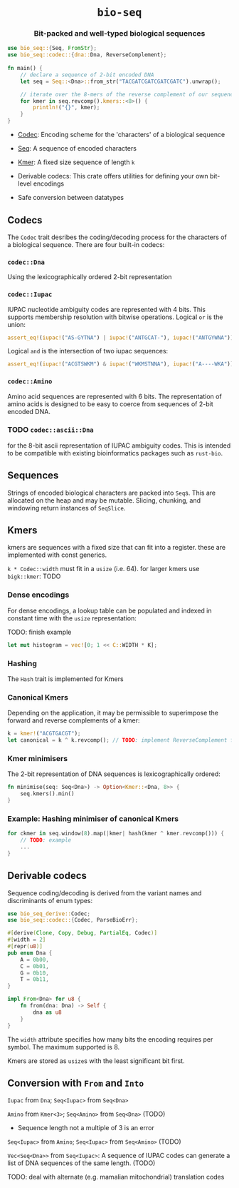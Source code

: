 <div class="title-block" style="text-align: center;" align="center">

# `bio-seq`

### Bit-packed and well-typed biological sequences
</div>

```rust
use bio_seq::{Seq, FromStr};
use bio_seq::codec::{dna::Dna, ReverseComplement};
 
fn main() {
    // declare a sequence of 2-bit encoded DNA
    let seq = Seq::<Dna>::from_str("TACGATCGATCGATCGATC").unwrap();

    // iterate over the 8-mers of the reverse complement of our sequence
    for kmer in seq.revcomp().kmers::<8>() {
        println!("{}", kmer);
    }
}
```

* [Codec](#codecs): Encoding scheme for the 'characters' of a biological sequence
* [Seq](#sequences): A sequence of encoded characters
* [Kmer](#kmers): A fixed size sequence of length `k`

* Derivable codecs: This crate offers utilities for defining your own bit-level encodings
* Safe conversion between datatypes

## Codecs

The `Codec` trait desribes the coding/decoding process for the characters of a biological sequence. There are four built-in codecs:

### `codec::Dna`
Using the lexicographically ordered 2-bit representation

### `codec::Iupac`
IUPAC  nucleotide ambiguity codes are represented with 4 bits. This supports membership resolution with bitwise operations. Logical `or` is the union:

```rust
assert_eq!(iupac!("AS-GYTNA") | iupac!("ANTGCAT-"), iupac!("ANTGYWNA"));
```

Logical `and` is the intersection of two iupac sequences:

```rust
assert_eq!(iupac!("ACGTSWKM") & iupac!("WKMSTNNA"), iupac!("A----WKA"));
```

### `codec::Amino`
Amino acid sequences are represented with 6 bits. The representation of amino acids is designed to be easy to coerce from sequences of 2-bit encoded DNA.

### TODO `codec::ascii::Dna`
for the 8-bit ascii representation of IUPAC ambiguity codes. This is intended to be compatible with existing bioinformatics packages such as `rust-bio`.

## Sequences

Strings of encoded biological characters are packed into `Seq`s. This are allocated on the heap and may be mutable. Slicing, chunking, and windowing return instances of `SeqSlice`.

## Kmers

kmers are sequences with a fixed size that can fit into a register. these are implemented with const generics.

`k * Codec::width` must fit in a `usize` (i.e. 64). for larger kmers use `bigk::kmer`: TODO

### Dense encodings

For dense encodings, a lookup table can be populated and indexed in constant time with the `usize` representation:

TODO: finish example
```rust
let mut histogram = vec![0; 1 << C::WIDTH * K];
```

### Hashing

The `Hash` trait is implemented for Kmers

### Canonical Kmers

Depending on the application, it may be permissible to superimpose the forward and reverse complements of a kmer:

```rust
k = kmer!("ACGTGACGT");
let canonical = k ^ k.revcomp(); // TODO: implement ReverseComplement for Kmer
```

### Kmer minimisers

The 2-bit representation of DNA sequences is lexicographically ordered:

```rust
fn minimise(seq: Seq<Dna>) -> Option<Kmer::<Dna, 8>> {
    seq.kmers().min()
}
```

### Example: Hashing minimiser of canonical Kmers

```rust
for ckmer in seq.window(8).map(|kmer| hash(kmer ^ kmer.revcomp())) {
    // TODO: example
    ...
}
```

## Derivable codecs

Sequence coding/decoding is derived from the variant names and discriminants of enum types:

```rust
use bio_seq_derive::Codec;
use bio_seq::codec::{Codec, ParseBioErr};

#[derive(Clone, Copy, Debug, PartialEq, Codec)]
#[width = 2]
#[repr(u8)]
pub enum Dna {
    A = 0b00,
    C = 0b01,
    G = 0b10,
    T = 0b11,
}

impl From<Dna> for u8 {
    fn from(dna: Dna) -> Self {
        dna as u8
    }
}
```

The `width` attribute specifies how many bits the encoding requires per symbol. The maximum supported is 8.

Kmers are stored as `usize`s with the least significant bit first.

## Conversion with `From` and `Into`

`Iupac` from `Dna`; `Seq<Iupac>` from `Seq<Dna>`

`Amino` from `Kmer<3>`; `Seq<Amino>` from `Seq<Dna>` (TODO)
  * Sequence length not a multiple of 3 is an error

`Seq<Iupac>` from `Amino`; `Seq<Iupac>` from `Seq<Amino>` (TODO)

`Vec<Seq<Dna>>` from `Seq<Iupac>`: A sequence of IUPAC codes can generate a list of DNA sequences of the same length. (TODO)

TODO: deal with alternate (e.g. mamalian mitochondrial) translation codes
